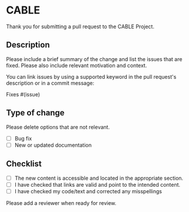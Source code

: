 # CABLE

Thank you for submitting a pull request to the CABLE Project.

## Description

Please include a brief summary of the change and list the issues that are fixed.
Please also include relevant motivation and context.

You can link issues by using a supported keyword in the pull request's description or in a commit message:

Fixes #(issue)

## Type of change

Please delete options that are not relevant.

- [ ] Bug fix
- [ ] New or updated documentation

## Checklist

- [ ] The new content is accessible and located in the appropriate section.
- [ ] I have checked that links are valid and point to the intended content.
- [ ] I have checked my code/text and corrected any misspellings

Please add a reviewer when ready for review.
